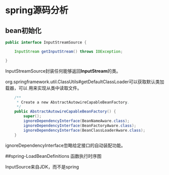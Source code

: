 spring源码分析
====

bean初始化
----




```java
public interface InputStreamSource {

	InputStream getInputStream() throws IOException;

}
```
InputStreamSource封装任何能够返回**InputStream**的类。

org.springframework.util.ClassUtils#getDefaultClassLoader可以获取默认类加载器，可以
用来实现从类中读取文件。


```java
	/**
	 * Create a new AbstractAutowireCapableBeanFactory.
	 */
	public AbstractAutowireCapableBeanFactory() {
		super();
		ignoreDependencyInterface(BeanNameAware.class);
		ignoreDependencyInterface(BeanFactoryAware.class);
		ignoreDependencyInterface(BeanClassLoaderAware.class);
	}
```
ignoreDependencyInterface忽略给定接口的自动装配功能。


##spring-LoadBeanDefinitions 函数执行时序图


InputSource来自JDK，而不是spring